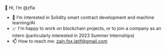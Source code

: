 👋 Hi, I’m @zfla
- 👀 I’m interested in Solidity smart contract development and machine learning/AI
- 📈 I'm happy to work on blockchain projects, or to join a company as an intern (particularly interested in 2023 Summer Internships)
- 📫 How to reach me: zain.fox.latif@gmail.com

<!---
zfla/zfla is a ✨ special ✨ repository because its `README.md` (this file) appears on your GitHub profile.
You can click the Preview link to take a look at your changes.
--->
